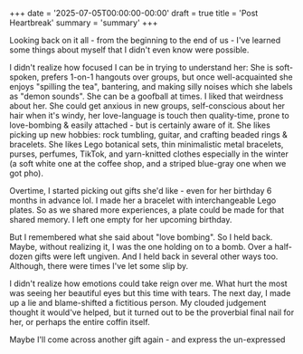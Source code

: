 +++
date = '2025-07-05T00:00:00-00:00'
draft = true
title = 'Post Heartbreak'
summary = 'summary'
+++

Looking back on it all - from the beginning to the end of us - I've learned some things about myself that I didn't even know were possible.

I didn't realize how focused I can be in trying to understand her:
She is soft-spoken, prefers 1-on-1 hangouts over groups, but once well-acquainted she enjoys "spilling the tea", bantering, and making silly noises which she labels as "demon sounds". She can be a goofball at times. I liked that weirdness about her.
She could get anxious in new groups, self-conscious about her hair when it's windy, her love-language is touch then quality-time, prone to love-bombing & easily attached - but is certainly aware of it.
She likes picking up new hobbies: rock tumbling, guitar, and crafting beaded rings & bracelets.
She likes Lego botanical sets, thin minimalistic metal bracelets, purses, perfumes, TikTok, and yarn-knitted clothes especially in the winter (a soft white one at the coffee shop, and a striped blue-gray one when we got pho).

Overtime, I started picking out gifts she'd like - even for her birthday 6 months in advance lol. I made her a bracelet with interchangeable Lego plates. So as we shared more experiences, a plate could be made for that shared memory. I left one empty for her upcoming birthday.

But I remembered what she said about "love bombing". So I held back. Maybe, without realizing it, I was the one holding on to a bomb. Over a half-dozen gifts were left ungiven. And I held back in several other ways too. Although, there were times I've let some slip by.

I didn't realize how emotions could take reign over me. What hurt the most was seeing her beautiful eyes but this time with tears. The next day, I made up a lie and blame-shifted a fictitious person. My clouded judgement thought it would've helped, but it turned out to be the proverbial final nail for her, or perhaps the entire coffin itself.

Maybe I'll come across another gift again - and express the un-expressed